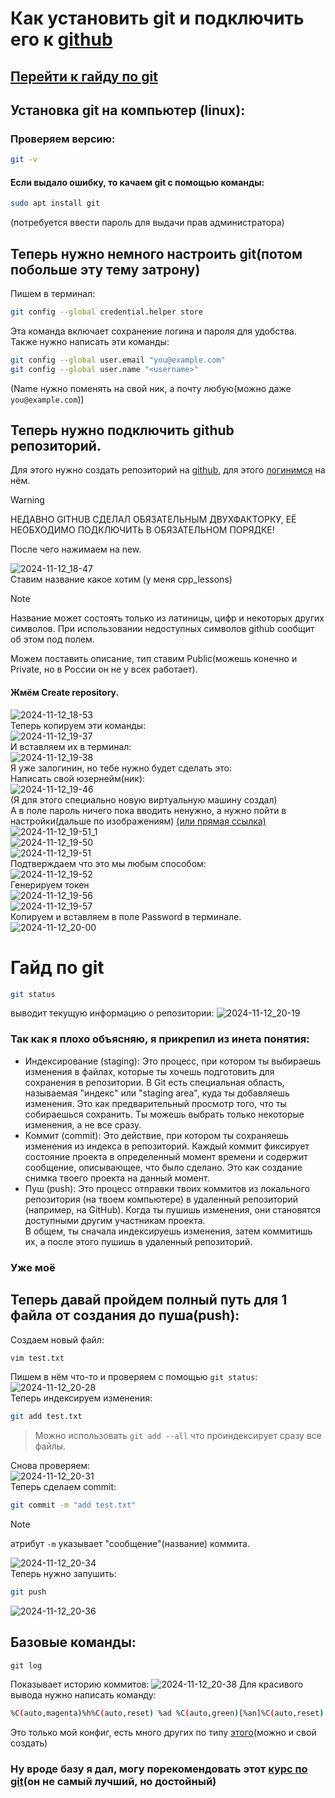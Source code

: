 # Как установить git и подключить его к [github](https://github.com)
## [Перейти к гайду по git](#гайд-по-git)  
## Установка git на компьютер (linux):
### Проверяем версию:
```sh
git -v
```
#### Если выдало ошибку, то качаем git с помощью команды:
```sh
sudo apt install git
```  
(потребуется ввести пароль для выдачи прав администратора)  

## Теперь нужно немного настроить git(потом побольше эту тему затрону)
Пишем в терминал:
```sh
git config --global credential.helper store
```
Эта команда включает сохранение логина и пароля для удобства.  
Также нужно написать эти команды:
```sh
git config --global user.email "you@example.com"
git config --global user.name "<username>"
```
(Name нужно поменять на свой ник, а почту любую(можно даже `you@example.com`))


## Теперь нужно подключить github репозиторий.  

Для этого нужно создать репозиторий на [github](https://github.com), для этого [логинимся](https://github.com/login) на нём.

> [!WARNING]
> НЕДАВНО GITHUB СДЕЛАЛ ОБЯЗАТЕЛЬНЫМ ДВУХФАКТОРКУ, ЕЁ НЕОБХОДИМО ПОДКЛЮЧИТЬ В ОБЯЗАТЕЛЬНОМ ПОРЯДКЕ!

После чего нажимаем на new.

![2024-11-12_18-47](https://github.com/user-attachments/assets/48aa8a02-b9ac-4a8b-84d8-786cc405aefa)  
Ставим название какое хотим (у меня cpp_lessons)
> [!NOTE]
> Название может состоять только из латиницы, цифр и некоторых других символов. При использовании недоступных символов github сообщит об этом под полем.

Можем поставить описание, тип ставим Public(можешь конечно и Private, но в России он не у всех работает).  
#### Жмём Create repository.

![2024-11-12_18-53](https://github.com/user-attachments/assets/b648f09f-0034-4fd5-8f77-4c404322b193)  
Теперь копируем эти команды:  
![2024-11-12_19-37](https://github.com/user-attachments/assets/70c084a9-5403-40c9-a8ba-48b34c2c78e0)  
И вставляем их в терминал:  
![2024-11-12_19-38](https://github.com/user-attachments/assets/dc53897a-b63f-4f65-b5f9-a9447d3b030d)  
Я уже залогинин, но тебе нужно будет сделать это:  
Написать свой юзернейм(ник):  
![2024-11-12_19-46](https://github.com/user-attachments/assets/943ad869-1e42-4499-949d-0df23804dc3d)  
(Я для этого специально новую виртуальную машину создал)  
А в поле пароль ничего пока вводить ненужно, а нужно пойти в настройки(дальше по изображениям) [(или прямая ссылка)](https://github.com/settings/tokens)
![2024-11-12_19-51_1](https://github.com/user-attachments/assets/17b1d627-ba96-474c-b79c-d1331f25be8c)  
![2024-11-12_19-50](https://github.com/user-attachments/assets/ca8f6e8f-3420-40c1-b9cc-80c99109214f)  
![2024-11-12_19-51](https://github.com/user-attachments/assets/135c56ba-5d48-4836-87d1-35d7360b14e0)  
Подтверждаем что это мы любым способом:  
![2024-11-12_19-52](https://github.com/user-attachments/assets/f0322ae5-bd8d-479e-8b74-1b7d0bba28f0)  
Генерируем токен  
![2024-11-12_19-56](https://github.com/user-attachments/assets/db230456-39ca-4f60-9e09-68f3acd41434)  
![2024-11-12_19-57](https://github.com/user-attachments/assets/3b158eae-b7eb-4e0e-8a9a-5db561b39926)  
Копируем и вставляем в поле Password в терминале.  
![2024-11-12_20-00](https://github.com/user-attachments/assets/a2c0644b-3216-4e28-9681-6d493d6fe77d)  

# Гайд по git
```sh
git status
```
выводит текущую информацию о репозитории:
![2024-11-12_20-19](https://github.com/user-attachments/assets/7222d5b1-1323-4c26-bcdb-42ffc7ab9229)
### Так как я плохо объясняю, я прикрепил из инета понятия:
- Индексирование (staging): Это процесс, при котором ты выбираешь изменения в файлах, которые ты хочешь подготовить для сохранения в репозитории. В Git есть специальная область, называемая "индекс" или "staging area", куда ты добавляешь изменения. Это как предварительный просмотр того, что ты собираешься сохранить. Ты можешь выбрать только некоторые изменения, а не все сразу.
- Коммит (commit): Это действие, при котором ты сохраняешь изменения из индекса в репозиторий. Каждый коммит фиксирует состояние проекта в определенный момент времени и содержит сообщение, описывающее, что было сделано. Это как создание снимка твоего проекта на данный момент.  
- Пуш (push): Это процесс отправки твоих коммитов из локального репозитория (на твоем компьютере) в удаленный репозиторий (например, на GitHub). Когда ты пушишь изменения, они становятся доступными другим участникам проекта.  
В общем, ты сначала индексируешь изменения, затем коммитишь их, а после этого пушишь в удаленный репозиторий.
### Уже моё
## Теперь давай пройдем полный путь для 1 файла от создания до пуша(push):
Создаем новый файл:
```sh
vim test.txt
```
Пишем в нём что-то и проверяем с помощью `git status`:  
![2024-11-12_20-28](https://github.com/user-attachments/assets/214fa871-74e0-4474-a170-6c3d16441859)  
Теперь индексируем изменения: 
```sh
git add test.txt
```
> Можно использовать `git add --all` что проиндексирует сразу все файлы.

Снова проверяем:  
![2024-11-12_20-31](https://github.com/user-attachments/assets/2e9751c3-cb5f-4e14-bf6a-1cf49202d05c)  
Теперь сделаем commit:  
```sh
git commit -m "add test.txt"
```
> [!NOTE]
> атрибут `-m` указывает "сообщение"(название) коммита.

![2024-11-12_20-34](https://github.com/user-attachments/assets/9c8b1c13-b54a-4d72-928b-22cc8431a462)  
Теперь нужно запушить:
```sh
git push
```
![2024-11-12_20-36](https://github.com/user-attachments/assets/e3ca9c87-1e03-4cac-b734-5739f2fd36c4)  

## Базовые команды:
```
git log
```
Показывает историю коммитов:
![2024-11-12_20-38](https://github.com/user-attachments/assets/93e03b31-9133-428d-8428-67923875eca7)
Для красивого вывода нужно написать команду:
```sh
%C(auto,magenta)%h%C(auto,reset) %ad %C(auto,green)[%an]%C(auto,reset) | %s%C(auto,red)%d%C(auto,reset)
```
Это только мой конфиг, есть много других по типу [этого](https://stackoverflow.com/questions/1057564/pretty-git-branch-graphs)(можно и свой создать)

### Ну вроде базу я дал, могу порекомендовать этот [курс по git](https://githowto.com/ru)(он не самый лучший, но достойный)
